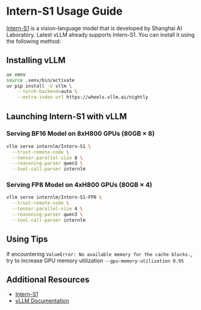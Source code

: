 # Intern-S1 Usage Guide

[Intern-S1](https://github.com/InternLM/Intern-S1) is a vision-language model that is developed by Shanghai AI Laboratory.
Latest vLLM already supports Intern-S1. You can install it using the following method:

## Installing vLLM

```bash
uv venv
source .venv/bin/activate
uv pip install -U vllm \
    --torch-backend=auto \
    --extra-index-url https://wheels.vllm.ai/nightly
```

## Launching Intern-S1 with vLLM

### Serving BF16 Model on 8xH800 GPUs (80GB × 8)

```bash
vllm serve internlm/Intern-S1 \
  --trust-remote-code \
  --tensor-parallel-size 8 \
  --reasoning-parser qwen3 \
  --tool-call-parser internlm
```

### Serving FP8 Model on 4xH800 GPUs (80GB × 4)

```bash
vllm serve internlm/Intern-S1-FP8 \
  --trust-remote-code \
  --tensor-parallel-size 4 \
  --reasoning-parser qwen3 \
  --tool-call-parser internlm
```

## Using Tips
If encountering `ValueError: No available memory for the cache blocks.`, try to increase GPU memory utilization `--gpu-memory-utilization 0.95`

## Additional Resources

- [Intern-S1](https://github.com/InternLM/Intern-S1)
- [vLLM Documentation](https://docs.vllm.ai/)
